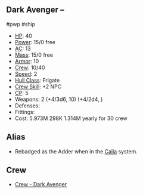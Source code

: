 ## Dark Avenger &ndash; [](STARS%20WITHOUT%20NUMBER,%20FREE%20EDITION%20-%20obsidian.md#Corvette|Corvette)
#pwp #ship

- [HP](STARS%20WITHOUT%20NUMBER,%20FREE%20EDITION%20-%20obsidian.md#^starship-hit-points): 40
- [Power](STARS%20WITHOUT%20NUMBER,%20FREE%20EDITION%20-%20obsidian.md#^starship-power): 15/0 free
- [AC](STARS%20WITHOUT%20NUMBER,%20FREE%20EDITION%20-%20obsidian.md#^starship-armor-class): 13
- [Mass](STARS%20WITHOUT%20NUMBER,%20FREE%20EDITION%20-%20obsidian.md#^starship-mass): 15/0 free
- [Armor](STARS%20WITHOUT%20NUMBER,%20FREE%20EDITION%20-%20obsidian.md#^starship-armor): 10
- [Crew](STARS%20WITHOUT%20NUMBER,%20FREE%20EDITION%20-%20obsidian.md#^starship-crew): 10/40
- [Speed](STARS%20WITHOUT%20NUMBER,%20FREE%20EDITION%20-%20obsidian.md#^starship-speed): 2
- [Hull Class](STARS%20WITHOUT%20NUMBER,%20FREE%20EDITION%20-%20obsidian.md#^starship-hull-class): Frigate
- [Crew Skill](STARS%20WITHOUT%20NUMBER,%20FREE%20EDITION%20-%20obsidian.md#^starship-npc-crew-skill-modifier): +2 NPC
- [CP](STARS%20WITHOUT%20NUMBER,%20FREE%20EDITION%20-%20obsidian.md#^starship-npc-crew-skill-modifier): 5
- Weapons:
  2 [](STARS%20WITHOUT%20NUMBER,%20FREE%20EDITION%20-%20obsidian.md#^starship-weaponry-plasma-beam|Plasma%20Beams) (+4/3d6, [](STARS%20WITHOUT%20NUMBER,%20FREE%20EDITION%20-%20obsidian.md#^weapon-qualities-armor-piercing|AP) 10)
  [](STARS%20WITHOUT%20NUMBER,%20FREE%20EDITION%20-%20obsidian.md#^starship-weaponry-sandthrower|Sandthrower) (+4/2d4, [](STARS%20WITHOUT%20NUMBER,%20FREE%20EDITION%20-%20obsidian.md#^weapon-qualities-flak|Flak))
- Defenses:
  [](STARS%20WITHOUT%20NUMBER,%20FREE%20EDITION%20-%20obsidian.md#^starship-defenses-hardened-polyceramic-overlay|Hardened%20Polyceramic%20Overlay)
- Fittings:
  [](STARS%20WITHOUT%20NUMBER,%20FREE%20EDITION%20-%20obsidian.md#^starship-fittings-drive-upgrades|Spike%20Drive-2)
  [](STARS%20WITHOUT%20NUMBER,%20FREE%20EDITION%20-%20obsidian.md#^starship-fittings-cargo-lighter|Cargo%20Lighter)
  [](STARS%20WITHOUT%20NUMBER,%20FREE%20EDITION%20-%20obsidian.md#^starship-fittings-extended-stores|Extended%20Stores)
  [](STARS%20WITHOUT%20NUMBER,%20FREE%20EDITION%20-%20obsidian.md#^starship-fittings-boarding-tubes|Boarding%20Tubes)
  [](STARS%20WITHOUT%20NUMBER,%20FREE%20EDITION%20-%20obsidian.md#^starship-fittings-armory|Armory)
  [](STARS%20WITHOUT%20NUMBER,%20FREE%20EDITION%20-%20obsidian.md#^starship-fittings-ships-locker|Ship's%20Locker)
  [](STARS%20WITHOUT%20NUMBER,%20FREE%20EDITION%20-%20obsidian.md#^starship-fittings-fuel-bunkers|Fuel%20Bunker)
- Cost:
  5.973M [](STARS%20WITHOUT%20NUMBER,%20FREE%20EDITION%20-%20obsidian.md#^starship-cost|base%20price)
  298K [](STARS%20WITHOUT%20NUMBER,%20FREE%20EDITION%20-%20obsidian.md#Six-Month%20Maintenance|maintenance)
  1.314M yearly [](STARS%20WITHOUT%20NUMBER,%20FREE%20EDITION%20-%20obsidian.md#^starship-crew-cost|crew%20cost) for 30 crew

## Alias
-   Rebadged as the Adder when in the [Calia](Calia%20-%20System.md) system.

## Crew
- [Crew - Dark Avenger](Crew%20-%20Dark%20Avenger.md)